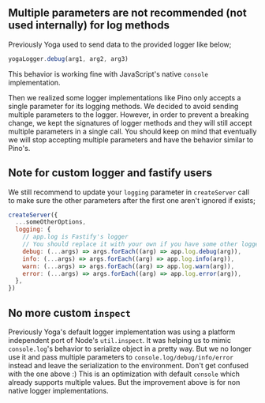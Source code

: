 ## Multiple parameters are not recommended (not used internally) for log methods

Previously Yoga used to send data to the provided logger like below;

```js
yogaLogger.debug(arg1, arg2, arg3)
```

This behavior is working fine with JavaScript's native `console` implementation.

Then we realized some logger implementations like Pino only accepts a single parameter for its logging methods. We decided to avoid sending multiple parameters to the logger.
However, in order to prevent a breaking change, we kept the signatures of logger methods and they will still accept multiple parameters in a single call. You should keep on mind that eventually we will stop accepting multiple parameters and have the behavior similar to Pino's.

## Note for custom logger and fastify users

We still recommend to update your `logging` parameter in `createServer` call to make sure the other parameters after the first one aren't ignored if exists;

```js
createServer({
  ...someOtherOptions,
  logging: {
    // app.log is Fastify's logger
    // You should replace it with your own if you have some other logger implementation
    debug: (...args) => args.forEach((arg) => app.log.debug(arg)),
    info: (...args) => args.forEach((arg) => app.log.info(arg)),
    warn: (...args) => args.forEach((arg) => app.log.warn(arg)),
    error: (...args) => args.forEach((arg) => app.log.error(arg)),
  },
})
```

## No more custom `inspect`

Previously Yoga's default logger implementation was using a platform independent port of Node's `util.inspect`. It was helping us to mimic `console.log`'s behavior to serialize object in a pretty way. But we no longer use it and pass multiple parameters to `console.log/debug/info/error` instead and leave the serialization to the environment. Don't get confused with the one above :) This is an optimization with default `console` which already supports multiple values. But the improvement above is for non native logger implementations.
